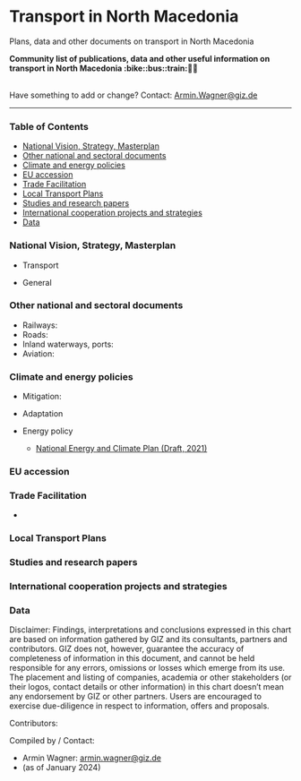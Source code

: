 # Transport in North Macedonia
Plans, data and other documents on transport in North Macedonia

<b> 
Community list of publications, data and other useful information on transport in North Macedonia :bike::bus::train:🌳🚊
</b><br><br>

Have something to add or change? Contact: Armin.Wagner@giz.de

------------------------------

### Table of Contents

- [National Vision, Strategy, Masterplan](#National-Vision-Strategy-Masterplan)
- [Other national and sectoral documents](#other-national-sectoral-documents) 
- [Climate and energy policies](#climate-energy-policies) 
- [EU accession](#eu-accession)
- [Trade Facilitation](#trade-facilitation)  
- [Local Transport Plans](#local-transport-plans) 
- [Studies and research papers](#studies-research) 
- [International cooperation projects and strategies](#International-cooperation) 
- [Data](#data) 

  
### National Vision, Strategy, Masterplan <a name="national-vision-strategy-masterplan"></a> 

- Transport

- General


### Other national and sectoral documents <a name="other-national-sectoral-documents"></a> 

- Railways:
- Roads:
- Inland waterways, ports:
- Aviation:

### Climate and energy policies <a name="climate-energy-policies"></a> 

- Mitigation:
 
      
- Adaptation
   

- Energy policy 
    - [National Energy and Climate Plan (Draft, 2021)](https://www.energy-community.org/implementation/package/NECP.html)     


### EU accession <a name="eu-accession"></a> 



### Trade Facilitation <a name="trade-facilitation"></a> 

- 

### Local Transport Plans <a name="local-transport-plans"></a>  



### Studies and research papers <a name="studies-research"></a> 



### International cooperation projects and strategies <a name="international-cooperation"></a> 



### Data <a name="data"></a>




Disclaimer: Findings, interpretations and conclusions expressed in this chart are based on information gathered by GIZ and its consultants, partners and contributors. GIZ does not, however, guarantee the accuracy of completeness of information in this document, and cannot be held responsible for any errors, omissions or losses which emerge from its use. The placement and listing of companies, academia or other stakeholders (or their logos, contact details or other information) in this chart doesn’t mean any endorsement by GIZ or other partners. Users are encouraged to exercise due-diligence in respect to information, offers and proposals.


Contributors:


Compiled by / Contact:
- Armin Wagner: armin.wagner@giz.de
- (as of January 2024)

